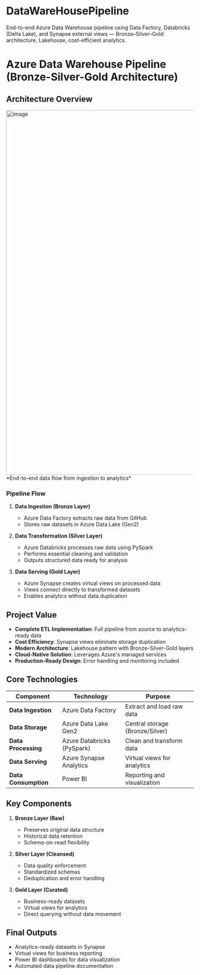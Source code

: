 # DataWareHousePipeline
End-to-end Azure Data Warehouse pipeline using Data Factory, Databricks (Delta Lake), and Synapse external views — Bronze–Silver–Gold architecture, Lakehouse, cost-efficient analytics.

# Azure Data Warehouse Pipeline (Bronze-Silver-Gold Architecture)

## Architecture Overview


<img width="1746" height="978" alt="image" src="https://github.com/user-attachments/assets/acfe2bee-d68e-4ff2-ac92-af1693926155" />
*End-to-end data flow from ingestion to analytics*

### Pipeline Flow
1. **Data Ingestion (Bronze Layer)**  
   - Azure Data Factory extracts raw data from GitHub  
   - Stores raw datasets in Azure Data Lake (Gen2)  

2. **Data Transformation (Silver Layer)**  
   - Azure Databricks processes raw data using PySpark  
   - Performs essential cleaning and validation  
   - Outputs structured data ready for analysis  

3. **Data Serving (Gold Layer)**  
   - Azure Synapse creates virtual views on processed data  
   - Views connect directly to transformed datasets  
   - Enables analytics without data duplication  

## Project Value
- **Complete ETL Implementation**: Full pipeline from source to analytics-ready data
- **Cost Efficiency**: Synapse views eliminate storage duplication
- **Modern Architecture**: Lakehouse pattern with Bronze-Silver-Gold layers
- **Cloud-Native Solution**: Leverages Azure's managed services
- **Production-Ready Design**: Error handling and monitoring included

## Core Technologies
| Component              | Technology               | Purpose                          |
|------------------------|--------------------------|----------------------------------|
| **Data Ingestion**     | Azure Data Factory       | Extract and load raw data        |
| **Data Storage**       | Azure Data Lake Gen2     | Central storage (Bronze/Silver)  |
| **Data Processing**    | Azure Databricks (PySpark)| Clean and transform data         |
| **Data Serving**       | Azure Synapse Analytics  | Virtual views for analytics      |
| **Data Consumption**   | Power BI                 | Reporting and visualization      |

## Key Components
1. **Bronze Layer (Raw)**
   - Preserves original data structure
   - Historical data retention
   - Schema-on-read flexibility

2. **Silver Layer (Cleansed)**
   - Data quality enforcement
   - Standardized schemas
   - Deduplication and error handling

3. **Gold Layer (Curated)**
   - Business-ready datasets
   - Virtual views for analytics
   - Direct querying without data movement

## Final Outputs
- Analytics-ready datasets in Synapse
- Virtual views for business reporting
- Power BI dashboards for data visualization
- Automated data pipeline documentation
